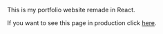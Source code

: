 This is my portfolio website remade in React.

If you want to see this page in production click [here](https://tiago-portfolio.vercel.app/).
